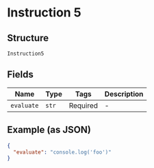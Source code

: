 
# Instruction 5

## Structure

`Instruction5`

## Fields

| Name | Type | Tags | Description |
|  --- | --- | --- | --- |
| `evaluate` | `str` | Required | - |

## Example (as JSON)

```json
{
  "evaluate": "console.log('foo')"
}
```

